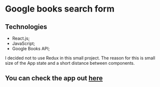# Google books search form

## Technologies
* React.js;
* JavaScript;
* Google Books API;

I decided not to use Redux in this small project. The reason for this is small size of the App state and a short distance between components. 

## You can check the app out [here](https://books-search-1e63e.firebaseapp.com/)

